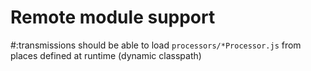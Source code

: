 # Remote module support

#:transmissions should be able to load `processors/*Processor.js` from places defined at runtime (dynamic classpath)

 
